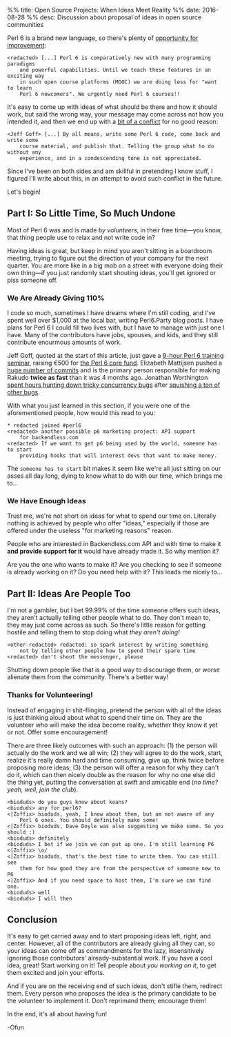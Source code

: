 %% title: Open Source Projects: When Ideas Meet Reality
%% date: 2016-08-28
%% desc: Discussion about proposal of ideas in open source communities

Perl 6 is a brand new language, so there's plenty of [opportunity for
improvement](https://github.com/perl6/perl6-most-wanted/blob/master/most-wanted/modules.md):

```irc
<redacted> [...] Perl 6 is comparatively new with many programming paradigms
    and powerful capabilities. Until we teach these features in an exciting way
    in such open course platforms (MOOC) we are doing less for "want to learn
    Perl 6 newcomers". We urgently need Perl 6 courses!!
```

It's easy to come up with ideas of what should be there and how it should work,
but said the wrong way, your message may come across not how you intended it,
and then we end up with a [bit of a
conflict](https://www.facebook.com/groups/1595443877388632/permalink/1780124605587224/) for no good reason:

```irc
<Jeff Goff> [...] By all means, write some Perl 6 code, come back and write some
    course material, and publish that. Telling the group what to do without any
    experience, and in a condescending tone is not appreciated.
```

Since I've been on both sides and am skillful in pretending I know stuff,
I figured I'll write about this, in an attempt to avoid such conflict
in the future.

Let's begin!

## Part I: So Little Time, So Much Undone

Most of Perl 6 was and is made *by volunteers*, in their free time—you
know, that thing people use to relax and not write code in?

Having ideas is great, but keep in mind you aren't sitting in a boardroom
meeting, trying to figure out the direction of your company for the next
quarter. You are more like in a big mob on a street with everyone doing
their own thing—if you just randomly start shouting ideas, you'll get ignored
or piss someone off.

### We Are Already Giving 110%

I code so much, sometimes I have dreams where I'm still coding, and I've
spent well over $1,000 at the local bar, writing Perl6.Party blog posts. I have
plans for Perl 6 I could fill two lives with, but I have to manage with just
one I have. Many of the contributors have jobs, spouses, and kids, and
they still contribute enourmous amounts of work.

Jeff Goff, quoted at the start of this article, just gave a [9-hour Perl 6
training seminar](https://www.safaribooksonline.com/library/view/oscon-2016-video/9781491965153/part242.html), raising €500 for [the Perl 6 core
fund](http://www.perlfoundation.org/perl_6_core_development_fund).
Elizabeth Mattijsen pushed a [huge number of commits](https://github.com/rakudo/rakudo/commits?author=lizmat)
and is the primary person responsible for making
Rakudo **twice as fast** than it was 4 months ago. Jonathan Worthington
[spent hours hunting down tricky concurrency
bugs](https://6guts.wordpress.com/2016/08/22/concurrency-bug-squishing-part-1/)
after [squishing a ton of other
bugs](https://6guts.wordpress.com/2016/07/23/assorted-fixes/).

With what you just learned in this section, if you were one of the
aforementioned people, how would this read to you:

```irc
* redacted joined #perl6
<redacted> another possible p6 marketing project: API support
    for backendless.com
<redacted> If we want to get p6 being used by the world, someone has to start
    providing hooks that will interest devs that want to make money.
```

The `someone has to start` bit makes it seem like we're all just sitting on
our asses all day long, dying to know what to do with our time, which brings
me to...

### We Have Enough Ideas

Trust me, we're not short on ideas for what to spend our time on. Literally
nothing is achieved by people who offer "ideas," especially if those
are offered under the useless "for marketing reasons" reason.

People who are interested in Backendless.com API and with time to
make it **and provide support for it** would have already made it. So why
mention it?

Are you the one who wants to make it? Are you checking to
see if someone is already working on it? Do you need help with it? This
leads me nicely to...

## Part II: Ideas Are People Too

I'm not a gambler, but I bet 99.99% of the time someone offers such ideas,
they aren't actually telling other people what to do. They don't mean to,
they may just come across as such. So there's little reason for getting hostile
and telling them to stop doing what *they aren't doing!*

```irc
<other-redacted> redacted: so spark interest by writing something
    not by telling other people how to spend their spare time
<redacted> don't shoot the messenger, please
```

Shutting down people like that is a good way to discourage them, or worse
alienate them from the community. There's a better way!

### Thanks for Volunteering!

Instead of engaging in shit-flinging, pretend the person with all of the
ideas is just thinking aloud about what to spend their time on. They are the
volunteer who will make the idea become reality, whether they
know it yet or not. Offer some encouragement!

There are three likely outcomes with such an approach: (1) the person will
actually do the work and we all win; (2) they will agree to do the work,
start, realize it's really damn hard and time consuming, give up, think
twice before proposing more ideas;
(3) the person will offer a reason for why they can't do it, which can
then nicely double as the reason for why no one else did the
thing yet, putting the conversation at swift and amicable end
(*no time? yeah, well, join the club*).

```irc
<bioduds> do you guys know about koans?
<bioduds> any for perl6?
<|Zoffix> bioduds, yeah, I know about them, but am not aware of any
    Perl 6 ones. You should definitely make some!
<|Zoffix> bioduds, Dave Doyle was also suggesting we make some. So you should :)
<bioduds> definitely
<bioduds> I bet if we join we can put up one. I'm still learning P6
<|Zoffix> \o/
<|Zoffix> bioduds, that's the best time to write them. You can still see
    them for how good they are from the perspective of someone new to P6
<|Zoffix> And if you need space to host them, I'm sure we can find one.
<bioduds> well
<bioduds> I will then
```

## Conclusion

It's easy to get carried away and to start proposing ideas left, right, and
center. However, all of the contributors are already giving all they can,
so your ideas can come off as commandments for the lazy, insensitively
ignoring those contributors' already-substantial work.
If you have a cool idea, great! Start working on it! Tell people about
*you working on it*, to get them excited and join your efforts.

And if you are on the receiving end of such ideas, don't stifle them,
redirect them. Every person who proposes the idea is the primary candidate
to be the volunteer to implement it. Don't reprimand them; encourage them!

In the end, it's all about having fun!

-Ofun
